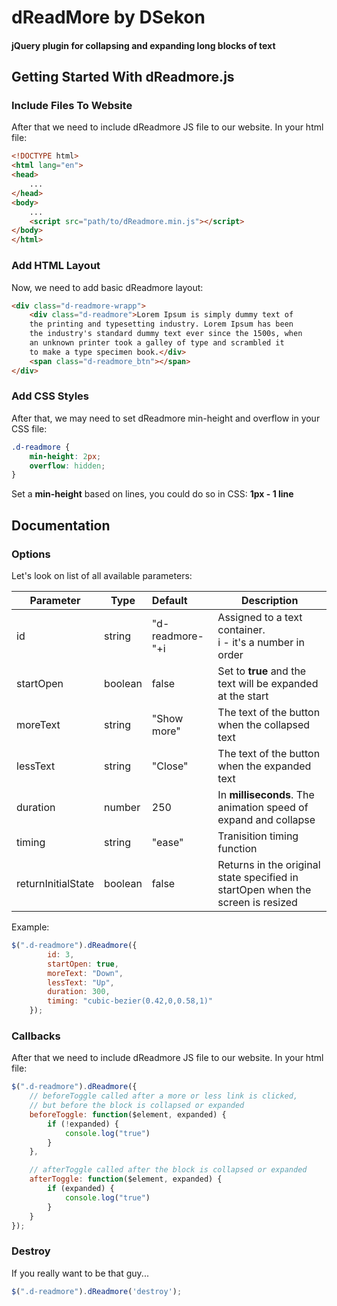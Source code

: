 # dReadMore by DSekon
#### jQuery plugin for collapsing and expanding long blocks of text
## Getting Started With dReadmore.js
### Include Files To Website

After that we need to include dReadmore JS file to our website. In your html file:
```html
<!DOCTYPE html>
<html lang="en">
<head>
    ...
</head>
<body>
    ...
    <script src="path/to/dReadmore.min.js"></script>
</body>
</html>
```
### Add HTML Layout
Now, we need to add basic dReadmore layout:
```html
<div class="d-readmore-wrapp">
    <div class="d-readmore">Lorem Ipsum is simply dummy text of
    the printing and typesetting industry. Lorem Ipsum has been
    the industry's standard dummy text ever since the 1500s, when
    an unknown printer took a galley of type and scrambled it
    to make a type specimen book.</div>
    <span class="d-readmore_btn"></span>
</div>
```

### Add CSS Styles
After that, we may need to set dReadmore min-height and overflow in your CSS file:
```css
.d-readmore {
    min-height: 2px;
    overflow: hidden;
}
```
Set a **min-height** based on lines, you could do so in CSS: **1px - 1 line**
## Documentation
### Options
Let's look on list of all available parameters:

| Parameter | Type | Default | Description |
| ------------- | ------------- | :------------- | ------------- |
| id | string | "d-readmore-"+i | Assigned to a text container.<br />i - it's a number in order |
| startOpen | boolean | false | Set to <b>true</b> and the text will be expanded at the start |
| moreText | string | "Show more" | The text of the button when the collapsed text |
| lessText | string | "Close" | The text of the button when the expanded text |
| duration | number | 250 | In <b>milliseconds</b>. The animation speed of expand and collapse |
| timing | string | "ease" | Tranisition timing function |
| returnInitialState | boolean | false | Returns in the original state specified in startOpen when the screen is resized |

Example:

```javascript
$(".d-readmore").dReadmore({
        id: 3,
        startOpen: true,
        moreText: "Down",
        lessText: "Up",
        duration: 300,
        timing: "cubic-bezier(0.42,0,0.58,1)"
    });
```

### Callbacks
After that we need to include dReadmore JS file to our website. In your html file:

```javascript
$(".d-readmore").dReadmore({
    // beforeToggle called after a more or less link is clicked, 
    // but before the block is collapsed or expanded
    beforeToggle: function($element, expanded) {
        if (!expanded) {
            console.log("true")
        }
    },

    // afterToggle called after the block is collapsed or expanded
    afterToggle: function($element, expanded) {
        if (expanded) {
            console.log("true")
        }
    }
});
```
### Destroy
If you really want to be that guy...
```javascript
$(".d-readmore").dReadmore('destroy');
```
